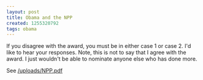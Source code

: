 ```yaml
---
layout: post
title: Obama and the NPP
created: 1255320792
tags: obama
---
```

If you disagree with the award, you must be in either case 1 or case 2. I'd like to hear your responses. Note, this is not to say that I agree with the award. I just wouldn't be able to nominate anyone else who has done more.

See [/uploads/NPP.pdf](/uploads/NPP.pdf)
